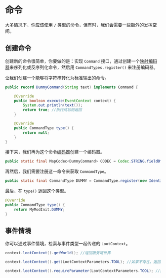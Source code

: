# 命令

大多情况下，你应该使用 `/` 类型的命令，但有时，我们会需要一些额外的发挥空间。

## 创建命令

创建新的命令很简单，你要做的是：实现 `Command` 接口，通过创建一个[映射编码器](https://forge.gemwire.uk/wiki/Codecs)来序列化或反序列化命令，然后用 `CommandTypes.register()` 来注册编码器。

让我们创建一个能够将字符串转化为标准输出的命令。

```java
public record DummyCommand(String text) implements Command {

    @Override
    public boolean execute(EventContext context) {
        System.out.println(text());
        return true; //执行成功则返回
    }

    @Override
    public CommandType type() {
        return null;
    }
}
```

接下来，我们再为这个命令[编码器](https://forge.gemwire.uk/wiki/Codecs)创建一个编码器。

```java
public static final MapCodec<DummyCommand> CODEC = Codec.STRING.fieldOf("text").xmap(DummyCommand::new, DummyCommand::text);
```

再然后，我们需要注册这一命令来获取 `CommandType`。

```java
public static final CommandType DUMMY = CommandType.register(new Identifier("modid", "print"), DummyCommand.CODEC);
```

最后，在 `type()` 返回这个类型。

```java
@Override
public CommandType type() {
    return MyModInit.DUMMY;
}
```

## 事件情境

你可以通过事件情境，检索与事件类型一起传递的 `LootContext`。

```java
context.lootContext().getWorld(); //返回服务端世界

context.lootContext().get(LootContextParameters.TOOL); //如果不存在，返回参数或空值。

context.lootContext().requireParameter(LootContextParameters.TOOL); //如果不存在，返回参数或抛出异常。
```
